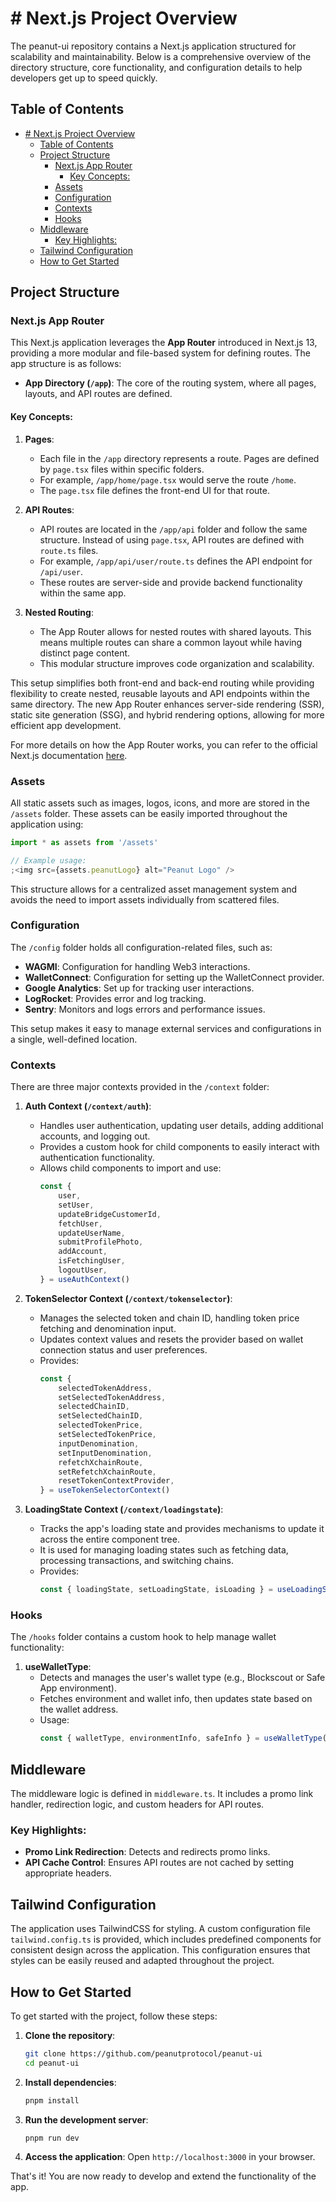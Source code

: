 # # Next.js Project Overview

The peanut-ui repository contains a Next.js application structured for scalability and maintainability. Below is a comprehensive overview of the directory structure, core functionality, and configuration details to help developers get up to speed quickly.

## Table of Contents

-   [# Next.js Project Overview](#-nextjs-project-overview)
    -   [Table of Contents](#table-of-contents)
    -   [Project Structure](#project-structure)
        -   [Next.js App Router](#nextjs-app-router)
            -   [Key Concepts:](#key-concepts)
        -   [Assets](#assets)
        -   [Configuration](#configuration)
        -   [Contexts](#contexts)
        -   [Hooks](#hooks)
    -   [Middleware](#middleware)
        -   [Key Highlights:](#key-highlights)
    -   [Tailwind Configuration](#tailwind-configuration)
    -   [How to Get Started](#how-to-get-started)

## Project Structure

### Next.js App Router

This Next.js application leverages the **App Router** introduced in Next.js 13, providing a more modular and file-based system for defining routes. The app structure is as follows:

-   **App Directory (`/app`)**: The core of the routing system, where all pages, layouts, and API routes are defined.

#### Key Concepts:

1. **Pages**:

    - Each file in the `/app` directory represents a route. Pages are defined by `page.tsx` files within specific folders.
    - For example, `/app/home/page.tsx` would serve the route `/home`.
    - The `page.tsx` file defines the front-end UI for that route.

2. **API Routes**:

    - API routes are located in the `/app/api` folder and follow the same structure. Instead of using `page.tsx`, API routes are defined with `route.ts` files.
    - For example, `/app/api/user/route.ts` defines the API endpoint for `/api/user`.
    - These routes are server-side and provide backend functionality within the same app.

3. **Nested Routing**:
    - The App Router allows for nested routes with shared layouts. This means multiple routes can share a common layout while having distinct page content.
    - This modular structure improves code organization and scalability.

This setup simplifies both front-end and back-end routing while providing flexibility to create nested, reusable layouts and API endpoints within the same directory. The new App Router enhances server-side rendering (SSR), static site generation (SSG), and hybrid rendering options, allowing for more efficient app development.

For more details on how the App Router works, you can refer to the official Next.js documentation [here](https://nextjs.org/docs/app/building-your-application/routing#the-app-router).

### Assets

All static assets such as images, logos, icons, and more are stored in the `/assets` folder. These assets can be easily imported throughout the application using:

```js
import * as assets from '/assets'

// Example usage:
;<img src={assets.peanutLogo} alt="Peanut Logo" />
```

This structure allows for a centralized asset management system and avoids the need to import assets individually from scattered files.

### Configuration

The `/config` folder holds all configuration-related files, such as:

-   **WAGMI**: Configuration for handling Web3 interactions.
-   **WalletConnect**: Configuration for setting up the WalletConnect provider.
-   **Google Analytics**: Set up for tracking user interactions.
-   **LogRocket**: Provides error and log tracking.
-   **Sentry**: Monitors and logs errors and performance issues.

This setup makes it easy to manage external services and configurations in a single, well-defined location.

### Contexts

There are three major contexts provided in the `/context` folder:

1. **Auth Context (`/context/auth`)**:

    - Handles user authentication, updating user details, adding additional accounts, and logging out.
    - Provides a custom hook for child components to easily interact with authentication functionality.
    - Allows child components to import and use:
        ```js
        const {
            user,
            setUser,
            updateBridgeCustomerId,
            fetchUser,
            updateUserName,
            submitProfilePhoto,
            addAccount,
            isFetchingUser,
            logoutUser,
        } = useAuthContext()
        ```

2. **TokenSelector Context (`/context/tokenselector`)**:

    - Manages the selected token and chain ID, handling token price fetching and denomination input.
    - Updates context values and resets the provider based on wallet connection status and user preferences.
    - Provides:
        ```js
        const {
            selectedTokenAddress,
            setSelectedTokenAddress,
            selectedChainID,
            setSelectedChainID,
            selectedTokenPrice,
            setSelectedTokenPrice,
            inputDenomination,
            setInputDenomination,
            refetchXchainRoute,
            setRefetchXchainRoute,
            resetTokenContextProvider,
        } = useTokenSelectorContext()
        ```

3. **LoadingState Context (`/context/loadingstate`)**:
    - Tracks the app's loading state and provides mechanisms to update it across the entire component tree.
    - It is used for managing loading states such as fetching data, processing transactions, and switching chains.
    - Provides:
        ```js
        const { loadingState, setLoadingState, isLoading } = useLoadingStateContext()
        ```

### Hooks

The `/hooks` folder contains a custom hook to help manage wallet functionality:

1. **useWalletType**:
    - Detects and manages the user's wallet type (e.g., Blockscout or Safe App environment).
    - Fetches environment and wallet info, then updates state based on the wallet address.
    - Usage:
        ```js
        const { walletType, environmentInfo, safeInfo } = useWalletType()
        ```

## Middleware

The middleware logic is defined in `middleware.ts`. It includes a promo link handler, redirection logic, and custom headers for API routes.

### Key Highlights:

-   **Promo Link Redirection**: Detects and redirects promo links.
-   **API Cache Control**: Ensures API routes are not cached by setting appropriate headers.

## Tailwind Configuration

The application uses TailwindCSS for styling. A custom configuration file `tailwind.config.ts` is provided, which includes predefined components for consistent design across the application. This configuration ensures that styles can be easily reused and adapted throughout the project.

## How to Get Started

To get started with the project, follow these steps:

1. **Clone the repository**:

    ```bash
    git clone https://github.com/peanutprotocol/peanut-ui
    cd peanut-ui
    ```

2. **Install dependencies**:

    ```bash
    pnpm install
    ```

3. **Run the development server**:

    ```bash
    pnpm run dev
    ```

4. **Access the application**: Open `http://localhost:3000` in your browser.

That's it! You are now ready to develop and extend the functionality of the app.

